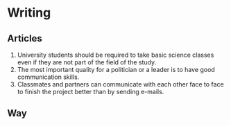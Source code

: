 # Writing

## Articles

1. University students should be required to take basic science classes even if they are not part
of the field of the study.
2. The most important quality for a politician or a leader is to have good communication skills.
3. Classmates and partners can communicate with each other face to face to finish the project
better than by sending e-mails.

## Way
